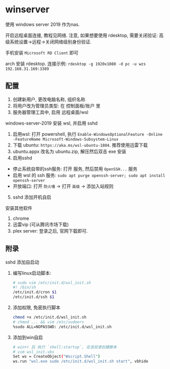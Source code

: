 # winserver
使用 windows server 2019 作为nas.

开启远程桌面连接, 教程见网络. 注意, 如果想要使用 rdesktop, 需要关闭验证: 高级系统设置->远程->关闭网络级别身份验证.

手机安装 `Microsoft RD Client` 即可

arch 安装 rdesktop. 连接示例: `rdesktop -g 1920x1080 -d pc -u wzs 192.168.31.169:3389`

## 配置
1. 创建新用户, 更改电脑名称, 组织名称
2. 将用户改为管理员类型: 在 控制面板/账户 里
3. 服务器管理工具中, 启用 远程桌面/wsl

windows-server-2019 安装 wsl, 并启用 sshd
1. 启用wsl: 打开 powershell, 执行 `Enable-WindowsOptionalFeature -Online -FeatureName Microsoft-Windows-Subsystem-Linux`
2. 下载 ubuntu: `https://aka.ms/wsl-ubuntu-1804`. 推荐使用迅雷下载
3. ubuntu.appx 改名为 ubuntu.zip, 解压然后双击 exe 安装
4. 启用sshd
  - 停止系统自带的ssh服务: 打开 服务, 然后禁用 `OpenSSH...` 服务
  - 启用 wsl 的 ssh 服务: `sudo apt purge openssh-server; sudo apt install openssh-server`
  - 开放端口: 打开 `防火墙` -> 打开 `高级` -> 添加入站规则
5. sshd 添加开机自启

安装其他软件
1. chrome
2. 迅雷vip (可从腾讯市场下载)
3. plex server: 登录之后, 官网下载即可.


## 附录
sshd 添加自启动
1. 编写linux启动脚本:
    ```Bash
    # sudo vim /etc/init.d/wsl_init.sh
    #! /bin/sh
    /etc/init.d/cron $1
    /etc/init.d/ssh $1
    ```
2. 添加权限, 免密执行脚本
    ```Bash
    chmod +x /etc/init.d/wsl_init.sh
    # chmod ... && vim /etc/sudoers
    %sudo ALL=NOPASSWD: /etc/init.d/wsl_init.sh
    ```
3. 添加到win自启
    ```Bash
    # win+r 后 执行 `shell:startup`, 在该目录创建脚本
    # vim wsl_init.vbs
    Set ws = CreateObject("Wscript.Shell")
    ws.run "wsl.exe sudo /etc/init.d/wsl_init.sh start", vbhide
    ```
